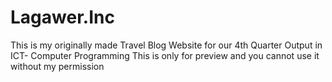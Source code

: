 # Lagawer.Inc
This is my originally made Travel Blog Website for our 4th Quarter Output in ICT- Computer Programming
This is only for preview and you cannot use it without my permission
